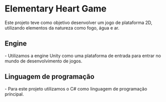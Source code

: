# Elementary Heart Game
<p>
Este projeto teve como objetivo desenvolver um jogo de plataforma 2D, utilizando elementos da natureza como fogo, água e ar.
</p>

## Engine
<p>
  - Utilizamos a engine Unity como uma plataforma de entrada para entrar no mundo de desenvolvimento de jogos.
</p>

## Linguagem de programação
<p>
  - Para este projeto utilizamos o C# como linguagem de programação príncipal.
</p>

